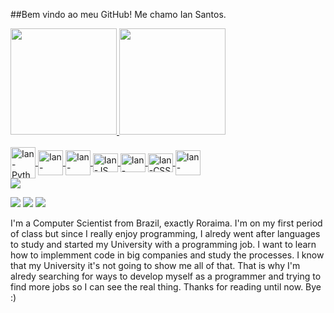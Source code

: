 ##Bem vindo ao meu GitHub! Me chamo Ian Santos.
<div>
  <a href="https://github.com/ian-santos-nascimento">
  <img height="170em" src="https://github-readme-stats.vercel.app/api?username=ian-santos-nascimento&show_icons=true&theme=blueberry&include_all_commits=true&count_private=true"/>
  <img height="170em" src="https://github-readme-stats.vercel.app/api/top-langs/?username=ian-santos-nascimento&layout=compact&langs_count=7&theme=blueberry"/>
</div>
<div style="display: inline_block"><br>
    <img align="center" alt="Ian-Python" height="50" width="40" src="https://cdn.jsdelivr.net/gh/devicons/devicon/icons/python/python-original.svg">
    <img align="center" alt="Ian-Gitlab" height="40" width="40" src="https://cdn.jsdelivr.net/gh/devicons/devicon/icons/gitlab/gitlab-original-wordmark.svg">
    <img align="center" alt="Ian-Java" height="40" width="40" src="https://cdn.jsdelivr.net/gh/devicons/devicon/icons/java/java-original.svg">
    <img align="center" alt="Ian-JS" height="30" width="40" src="https://cdn.jsdelivr.net/gh/devicons/devicon/icons/javascript/javascript-original.svg">
    <img align="center" alt="Ian-HTML" height="30" width="40" src="https://cdn.jsdelivr.net/gh/devicons/devicon/icons/html5/html5-original.svg">
    <img align="center" alt="Ian-CSS" height="30" width="40" src="https://cdn.jsdelivr.net/gh/devicons/devicon/icons/css3/css3-original.svg">
    <img align="center" alt="Ian-PostgresSQL" height="40" width="40" src="https://cdn.jsdelivr.net/gh/devicons/devicon/icons/postgresql/postgresql-original.svg">

</div>
<div> 
  <a href="https://www.instagram.com/ian_nascimento/" target="_blank"><img src="https://img.shields.io/badge/-Instagram-%23E4405F?style=for-the-badge&logo=instagram&logoColor=white" target="_blank"></a>
 	
 <a href="https://discord.gg/G9GPg5SA75" target="_blank"><img src="https://img.shields.io/badge/Discord-7289DA?style=for-the-badge&logo=discord&logoColor=white" target="_blank"></a> 
  <a href = "mailto:iansantosnascimento@gmail.com"><img src="https://img.shields.io/badge/-Gmail-%23333?style=for-the-badge&logo=gmail&logoColor=white" target="_blank"></a>
  <a href="https://www.linkedin.com/in/ian-nascimento-11358b203/" target="_blank"><img src="https://img.shields.io/badge/-LinkedIn-%230077B5?style=for-the-badge&logo=linkedin&logoColor=white" target="_blank"></a> 
 </div>
  
<p>
I'm a Computer Scientist from Brazil, exactly Roraima. I'm on my first period of class but since I really enjoy programming, I alredy went after languages to study and started my
University with a programming job. I want to learn how to implemment code in big companies and study the processes. I know that my University it's not going to show me all of that.
That is why I'm alredy searching for ways to develop myself as a programmer and trying to find more jobs so I can see the real thing. Thanks for reading until now. Bye :)
</p>

